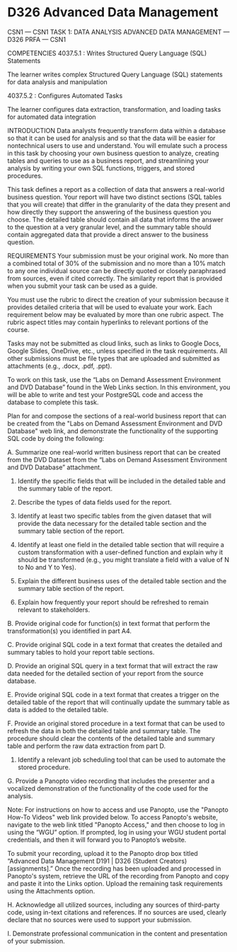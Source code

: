 # D326 Advanced Data Management
CSN1 — CSN1 TASK 1: DATA ANALYSIS
ADVANCED DATA MANAGEMENT — D326
PRFA — CSN1


COMPETENCIES
4037.5.1 : Writes Structured Query Language (SQL) Statements

The learner writes complex Structured Query Language (SQL) statements for data analysis and manipulation

4037.5.2 : Configures Automated Tasks

The learner configures data extraction, transformation, and loading tasks for automated data integration

INTRODUCTION
Data analysts frequently transform data within a database so that it can be used for analysis and so that the data will be easier for nontechnical users to use and understand. You will emulate such a process in this task by choosing your own business question to analyze, creating tables and queries to use as a business report, and streamlining your analysis by writing your own SQL functions, triggers, and stored procedures.

This task defines a report as a collection of data that answers a real-world business question. Your report will have two distinct sections (SQL tables that you will create) that differ in the granularity of the data they present and how directly they support the answering of the business question you choose. The detailed table should contain all data that informs the answer to the question at a very granular level, and the summary table should contain aggregated data that provide a direct answer to the business question.

REQUIREMENTS
Your submission must be your original work. No more than a combined total of 30% of the submission and no more than a 10% match to any one individual source can be directly quoted or closely paraphrased from sources, even if cited correctly. The similarity report that is provided when you submit your task can be used as a guide.

You must use the rubric to direct the creation of your submission because it provides detailed criteria that will be used to evaluate your work. Each requirement below may be evaluated by more than one rubric aspect. The rubric aspect titles may contain hyperlinks to relevant portions of the course.

Tasks may not be submitted as cloud links, such as links to Google Docs, Google Slides, OneDrive, etc., unless specified in the task requirements. All other submissions must be file types that are uploaded and submitted as attachments (e.g., .docx, .pdf, .ppt).

To work on this task, use the “Labs on Demand Assessment Environment and DVD Database” found in the Web Links section. In this environment, you will be able to write and test your PostgreSQL code and access the database to complete this task. 

Plan for and compose the sections of a real-world business report that can be created from the "Labs on Demand Assessment Environment and DVD Database" web link, and demonstrate the functionality of the supporting SQL code by doing the following:

A.  Summarize one real-world written business report that can be created from the DVD Dataset from the “Labs on Demand Assessment Environment and DVD Database” attachment. 

1.  Identify the specific fields that will be included in the detailed table and the summary table of the report.

2.  Describe the types of data fields used for the report.

3.  Identify at least two specific tables from the given dataset that will provide the data necessary for the detailed table section and the summary table section of the report.

4.  Identify at least one field in the detailed table section that will require a custom transformation with a user-defined function and explain why it should be transformed (e.g., you might translate a field with a value of N to No and Y to Yes).

5.  Explain the different business uses of the detailed table section and the summary table section of the report. 

6.  Explain how frequently your report should be refreshed to remain relevant to stakeholders.
 
B.  Provide original code for function(s) in text format that perform the transformation(s) you identified in part A4.
 
C.  Provide original SQL code in a text format that creates the detailed and summary tables to hold your report table sections.
 
D.  Provide an original SQL query in a text format that will extract the raw data needed for the detailed section of your report from the source database.
 
E.  Provide original SQL code in a text format that creates a trigger on the detailed table of the report that will continually update the summary table as data is added to the detailed table.

F.  Provide an original stored procedure in a text format that can be used to refresh the data in both the detailed table and summary table. The procedure should clear the contents of the detailed table and summary table and perform the raw data extraction from part D.

1.  Identify a relevant job scheduling tool that can be used to automate the stored procedure.

G.  Provide a Panopto video recording that includes the presenter and a vocalized demonstration of the functionality of the code used for the analysis.
 
Note: For instructions on how to access and use Panopto, use the "Panopto How-To Videos" web link provided below. To access Panopto's website, navigate to the web link titled "Panopto Access," and then choose to log in using the “WGU” option. If prompted, log in using your WGU student portal credentials, and then it will forward you to Panopto’s website.

To submit your recording, upload it to the Panopto drop box titled “Advanced Data Management D191 | D326 (Student Creators) [assignments].” Once the recording has been uploaded and processed in Panopto's system, retrieve the URL of the recording from Panopto and copy and paste it into the Links option. Upload the remaining task requirements using the Attachments option.

H.  Acknowledge all utilized sources, including any sources of third-party code, using in-text citations and references. If no sources are used, clearly declare that no sources were used to support your submission.

I.  Demonstrate professional communication in the content and presentation of your submission.
